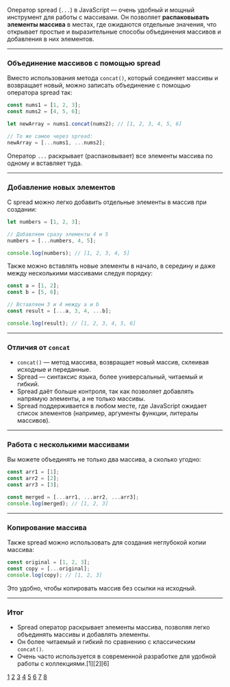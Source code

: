 Оператор spread (`...`) в JavaScript — очень удобный и мощный инструмент для работы с массивами. Он позволяет **распаковывать элементы массива** в местах, где ожидаются отдельные значения, что открывает простые и выразительные способы объединения массивов и добавления в них элементов.

---

### Объединение массивов с помощью spread

Вместо использования метода `concat()`, который соединяет массивы и возвращает новый, можно записать объединение с помощью оператора spread так:

```js
const nums1 = [1, 2, 3];
const nums2 = [4, 5, 6];

let newArray = nums1.concat(nums2); // [1, 2, 3, 4, 5, 6]

// То же самое через spread:
newArray = [...nums1, ...nums2];
```

Оператор `...` раскрывает (распаковывает) все элементы массива по одному и вставляет туда.

---

### Добавление новых элементов

С spread можно легко добавить отдельные элементы в массив при создании:

```js
let numbers = [1, 2, 3];

// Добавляем сразу элементы 4 и 5
numbers = [...numbers, 4, 5];

console.log(numbers); // [1, 2, 3, 4, 5]
```

Также можно вставлять новые элементы в начало, в середину и даже между несколькими массивами следуя порядку:

```js
const a = [1, 2];
const b = [5, 6];

// Вставляем 3 и 4 между a и b
const result = [...a, 3, 4, ...b];

console.log(result); // [1, 2, 3, 4, 5, 6]
```

---

### Отличия от `concat`

- `concat()` — метод массива, возвращает новый массив, склеивая исходные и переданные.
- Spread — синтаксис языка, более универсальный, читаемый и гибкий.
- Spread даёт больше контроля, так как позволяет добавлять напрямую элементы, а не только массивы.
- Spread поддерживается в любом месте, где JavaScript ожидает список элементов (например, аргументы функции, литералы массивов).

---

### Работа с несколькими массивами

Вы можете объединять не только два массива, а сколько угодно:

```js
const arr1 = [1];
const arr2 = [2];
const arr3 = [3];

const merged = [...arr1, ...arr2, ...arr3];
console.log(merged); // [1, 2, 3]
```

---

### Копирование массива

Также spread можно использовать для создания неглубокой копии массива:

```js
const original = [1, 2, 3];
const copy = [...original];
console.log(copy); // [1, 2, 3]
```

Это удобно, чтобы копировать массив без ссылки на исходный.

---

### Итог

- Spread оператор раскрывает элементы массива, позволяя легко объединять массивы и добавлять элементы.
- Он более читаемый и гибкий по сравнению с классическим `concat()`.
- Очень часто используется в современной разработке для удобной работы с коллекциями.[1][2][6]

[1](https://developer.mozilla.org/ru/docs/Web/JavaScript/Reference/Operators/Spread_syntax)
[2](https://jsexpert.net/array-concat-using-spread/)
[3](https://purpleschool.ru/knowledge-base/article/spread)
[4](https://newwebmaster.ru/merge-arrays-in-js/)
[5](https://ru.hexlet.io/qna/javascript/questions/kak-skleit-2-massiva-na-js)
[6](https://proghunter.ru/articles/javascript-spread-operator-examples-with-collections-and-objects)
[7](https://learn.javascript.ru/rest-parameters-spread-operator)
[8](https://fruntend.com/posts/operatory-rest-i-spread-v-javascript)
